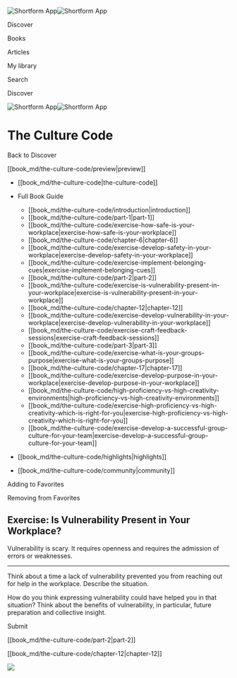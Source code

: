 ![Shortform App](/img/logo.36a2399e.svg)![Shortform App](/img/logo-dark.70c1b072.svg)

Discover

Books

Articles

My library

Search

Discover

![Shortform App](/img/logo.36a2399e.svg)![Shortform App](/img/logo-dark.70c1b072.svg)

# The Culture Code

Back to Discover

[[book_md/the-culture-code/preview|preview]]

  * [[book_md/the-culture-code|the-culture-code]]
  * Full Book Guide

    * [[book_md/the-culture-code/introduction|introduction]]
    * [[book_md/the-culture-code/part-1|part-1]]
    * [[book_md/the-culture-code/exercise-how-safe-is-your-workplace|exercise-how-safe-is-your-workplace]]
    * [[book_md/the-culture-code/chapter-6|chapter-6]]
    * [[book_md/the-culture-code/exercise-develop-safety-in-your-workplace|exercise-develop-safety-in-your-workplace]]
    * [[book_md/the-culture-code/exercise-implement-belonging-cues|exercise-implement-belonging-cues]]
    * [[book_md/the-culture-code/part-2|part-2]]
    * [[book_md/the-culture-code/exercise-is-vulnerability-present-in-your-workplace|exercise-is-vulnerability-present-in-your-workplace]]
    * [[book_md/the-culture-code/chapter-12|chapter-12]]
    * [[book_md/the-culture-code/exercise-develop-vulnerability-in-your-workplace|exercise-develop-vulnerability-in-your-workplace]]
    * [[book_md/the-culture-code/exercise-craft-feedback-sessions|exercise-craft-feedback-sessions]]
    * [[book_md/the-culture-code/part-3|part-3]]
    * [[book_md/the-culture-code/exercise-what-is-your-groups-purpose|exercise-what-is-your-groups-purpose]]
    * [[book_md/the-culture-code/chapter-17|chapter-17]]
    * [[book_md/the-culture-code/exercise-develop-purpose-in-your-workplace|exercise-develop-purpose-in-your-workplace]]
    * [[book_md/the-culture-code/high-proficiency-vs-high-creativity-environments|high-proficiency-vs-high-creativity-environments]]
    * [[book_md/the-culture-code/exercise-high-proficiency-vs-high-creativity-which-is-right-for-you|exercise-high-proficiency-vs-high-creativity-which-is-right-for-you]]
    * [[book_md/the-culture-code/exercise-develop-a-successful-group-culture-for-your-team|exercise-develop-a-successful-group-culture-for-your-team]]
  * [[book_md/the-culture-code/highlights|highlights]]
  * [[book_md/the-culture-code/community|community]]



Adding to Favorites 

Removing from Favorites 

## Exercise: Is Vulnerability Present in Your Workplace?

Vulnerability is scary. It requires openness and requires the admission of errors or weaknesses.

* * *

Think about a time a lack of vulnerability prevented you from reaching out for help in the workplace. Describe the situation.

How do you think expressing vulnerability could have helped you in that situation? Think about the benefits of vulnerability, in particular, future preparation and collective insight.

Submit 

[[book_md/the-culture-code/part-2|part-2]]

[[book_md/the-culture-code/chapter-12|chapter-12]]

![](https://bat.bing.com/action/0?ti=56018282&Ver=2&mid=cc3502fa-a9b7-4370-9d85-cfd25c03d8b4&sid=1711133063fa11eebdec89a8b8ae3bbc&vid=171147a063fa11eea7440fcfeb230d96&vids=0&msclkid=N&pi=0&lg=en-US&sw=800&sh=600&sc=24&nwd=1&tl=Shortform%20%7C%20Book&p=https%3A%2F%2Fwww.shortform.com%2Fapp%2Fbook%2Fthe-culture-code%2Fexercise-is-vulnerability-present-in-your-workplace&r=&lt=412&evt=pageLoad&sv=1&rn=76694)
